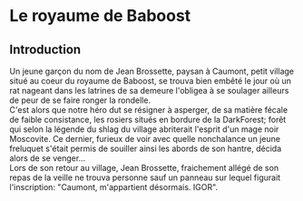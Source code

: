 Le royaume de Baboost
=====================

Introduction
------------

Un jeune garçon du nom de Jean Brossette, paysan à Caumont, petit village situé au coeur du royaume de Baboost, se trouva bien embêté le jour où un rat nageant dans les latrines de sa demeure l'obligea à se soulager ailleurs de peur de se faire ronger la rondelle.<br>
C'est alors que notre héro dut se résigner à asperger, de sa matière fécale de faible consistance, les rosiers situés en bordure de la DarkForest; forêt qui selon la légende du shlag du village abriterait l'esprit d'un mage noir Moscovite.
Ce dernier, furieux de voir avec quelle nonchalance un jeune freluquet s'était permis de souiller ainsi les abords de son hantre, décida alors de se venger...<br>
Lors de son retour au village, Jean Brossette, fraichement allégé de son repas de la veille ne trouva personne sauf un panneau sur lequel figurait l'inscription: "Caumont, m'appartient désormais. IGOR".
